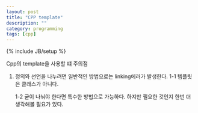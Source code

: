 ```yaml
---
layout: post
title: "CPP template"
description: ""
category: programming 
tags: [cpp]
---
```

{% include JB/setup %}

Cpp의 template을 사용할 떄 주의점

1. 정의와 선언을 나누려면 일반적인 방법으로는 linking에러가 발생한다.
    1-1 템플릿은 클래스가 아니다.

    1-2 굳이 나눠야 한다면 특수한 방법으로 가능하다. 하지만 필요한 것인지 한번 더 생각해볼 필요가 있다.


